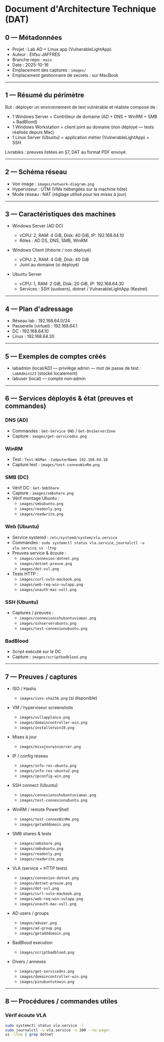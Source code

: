 # Document d'Architecture Technique (DAT)

## 0 — Métadonnées
- Projet : Lab AD + Linux app (VulnerableLightApp)  
- Auteur : Elifsu JAFFRES  
- Branche repo : `main`  
- Date : 2025-10-16  
- Emplacement des captures : `images/`  
- Emplacement gestionnaire de secrets : sur MacBook

---

## 1 — Résumé du périmètre
But : déployer un environnement de test vulnérable et réaliste composé de :
- 1 Windows Server = Contrôleur de domaine (AD + DNS + WinRM + SMB + BadBlood)
- 1 Windows Workstation = client joint au domaine (non déployé — tests réalisés depuis Mac)
- 1 Linux Server (Ubuntu) = application métier (VulnerableLightApp) + SSH

Livrables : preuves listées en §7, DAT au format PDF envoyé.

---

## 2 — Schéma réseau
- Voir image : `images/network-diagram.png`  
- Hyperviseur : UTM (VMs hébergées sur la machine hôte)  
- Mode réseau : NAT (réglage utilisé pour les mises à jour)

---

## 3 — Caractéristiques des machines
- Windows Server (AD DC)  
  - vCPU: 2, RAM: 4 GiB, Disk: 40 GiB, IP: 192.168.64.10  
  - Rôles : AD DS, DNS, SMB, WinRM

- Windows Client (théorie / non déployé)  
  - vCPU: 2, RAM: 4 GiB, Disk: 40 GiB  
  - Joint au domaine (si déployé)

- Ubuntu Server  
  - vCPU: 1, RAM: 2 GiB, Disk: 20 GiB, IP: 192.168.64.30  
  - Services : SSH (sudoers), dotnet / VulnerableLightApp (Kestrel)

---

## 4 — Plan d'adressage
- Réseau lab : 192.168.64.0/24  
- Passerelle (virtuel) : 192.168.64.1  
- DC : 192.168.64.10  
- Linux : 192.168.64.30

---

## 5 — Exemples de comptes créés
- labadmin (local/AD) — privilège admin — mot de passe de test : `LabAdmin123` (stocké localement)  
- labuser (local) — compte non‑admin

---

## 6 — Services déployés & état (preuves et commandes)

### DNS (AD)
- Commandes : `Get-Service DNS` / `Get-DnsServerZone`  
- Capture : `images/get-servicedns.png`

### WinRM
- Test : `Test-WSMan -ComputerName 192.168.64.10`  
- Capture test : `images/test-connexWinRm.png`

### SMB (DC)
- Vérif DC : `Get-SmbShare`  
- Capture : `images/smbshare.png`  
- Vérif montage Ubuntu :  
  - `images/smbubuntu.png`  
  - `images/readonly.png`  
  - `images/readwrite.png`

### Web (Ubuntu)
- Service systemd : `/etc/systemd/system/vla.service`  
- Commandes : `sudo systemctl status vla.service`, `journalctl -u vla.service`, `ss -ltnp`  
- Preuves service & écoute :  
  - `images/connexion-dotnet.png`  
  - `images/dotnet-preuve.png`  
  - `images/dot-vul.png`  
- Tests HTTP :  
  - `images/curl-vuln-macbook.png`  
  - `images/web-req-win-vulapp.png`  
  - `images/unauth-mac-vull.png`

### SSH (Ubuntu)
- Captures / preuves :  
  - `images/connexionsshubuntuviamac.png`  
  - `images/sshserverubuntu.png`  
  - `images/test-connexionubuntu.png`

### BadBlood
- Script exécuté sur le DC  
- Capture : `images/scriptbadblood.png`

---

## 7 — Preuves / captures

- ISO / Hashs  
  - `images/isos-sha256.png` (si disponible)

- VM / hyperviseur screenshots  
  - `images/vullapplance.png`  
  - `images/domaincontroller-win.png`  
  - `images/installerwin10.png`

- Mises à jour  
  - `images/misajourwinserver.png`

- IP / config réseau  
  - `images/info-res-ubuntu.png`  
  - `images/info-res-ubuntu2.png`  
  - `images/ipconfig-win.png`

- SSH connect (Ubuntu)  
  - `images/connexionsshubuntuviamac.png`  
  - `images/test-connexionubuntu.png`

- WinRM / remote PowerShell  
  - `images/test-connexWinRm.png`  
  - `images/getadddomain.png`

- SMB shares & tests  
  - `images/smbshare.png`  
  - `images/smbubuntu.png`  
  - `images/readonly.png`  
  - `images/readwrite.png`

- VLA (service + HTTP tests)  
  - `images/connexion-dotnet.png`  
  - `images/dotnet-preuve.png`  
  - `images/dot-vul.png`  
  - `images/curl-vuln-macbook.png`  
  - `images/web-req-win-vulapp.png`  
  - `images/unauth-mac-vull.png`

- AD users / groups  
  - `images/aduser.png`  
  - `images/ad-group.png`  
  - `images/getadddomain.png`

- BadBlood execution  
  - `images/scriptbadblood.png`

- Divers / annexes  
  - `images/get-servicedns.png`  
  - `images/domaincontroller-win.png`  
  - `images/pinubuntutowin.png`

---

## 8 — Procédures / commandes utiles

### Vérif écoute VLA
```bash
sudo systemctl status vla.service -l
sudo journalctl -u vla.service -n 200 --no-pager
ss -ltnp | grep dotnet
